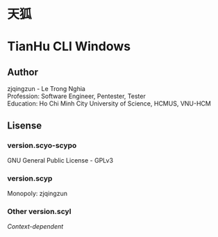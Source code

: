 # 天狐
# TianHu CLI Windows


## Author
zjqingzun - Le Trong Nghia <br>
Profession: Software Engineer, Pentester, Tester <br>
Education: Ho Chi Minh City University of Science, HCMUS, VNU-HCM


## Lisense
### version.scyo-scypo
GNU General Public License - GPLv3

### version.scyp
Monopoly: zjqingzun

### Other version.scyl
_Context-dependent_
